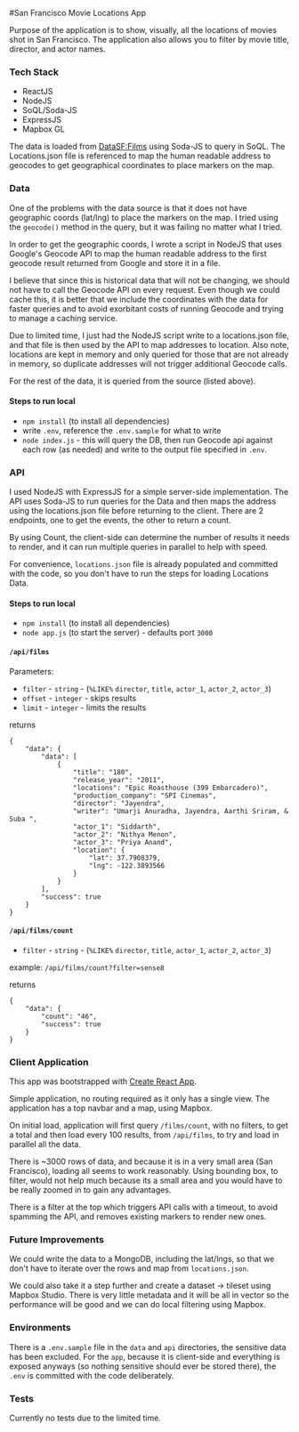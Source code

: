 #San Francisco Movie Locations App

Purpose of the application is to show, visually, all the locations of movies shot in San Francisco. The application also allows you to filter by movie title, director, and actor names.

### Tech Stack

- ReactJS
- NodeJS
- SoQL/Soda-JS
- ExpressJS
- Mapbox GL

The data is loaded from [DataSF:Films](https://data.sfgov.org/Culture-and-Recreation/Film-Locations-in-San-Francisco/yitu-d5am) using Soda-JS to query in SoQL. The Locations.json file is referenced to map the human readable address to geocodes to get geographical coordinates to place markers on the map.

### Data

One of the problems with the data source is that it does not have geographic coords (lat/lng) to place the markers on the map. I tried using the `geocode()` method in the query, but it was failing no matter what I tried.

In order to get the geographic coords, I wrote a script in NodeJS that uses Google's Geocode API to map the human readable address to the first geocode result returned from Google and store it in a file.

I believe that since this is historical data that will not be changing, we should not have to call the Geocode API on every request. Even though we could cache this, it is better that we include the coordinates with the data for faster queries and to avoid exorbitant costs of running Geocode and trying to manage a caching service.

Due to limited time, I just had the NodeJS script write to a locations.json file, and that file is then used by the API to map addresses to location. Also note, locations are kept in memory and only queried for those that are not already in memory, so duplicate addresses will not trigger additional Geocode calls. 

For the rest of the data, it is queried from the source (listed above).

#### Steps to run local
- `npm install` (to install all dependencies)
- write `.env`, reference the `.env.sample` for what to write
- `node index.js` - this will query the DB, then run Geocode api against each row (as needed) and write to the output file specified in `.env`.

### API

I used NodeJS with ExpressJS for a simple server-side implementation. The API uses Soda-JS to run queries for the Data and then maps the address using the locations.json file before returning to the client. There are 2 endpoints, one to get the events, the other to return a count. 

By using Count, the client-side can determine the number of results it needs to render, and it can run multiple queries in parallel to help with speed.

For convenience, `locations.json` file is already populated and committed with the code, so you don't have to run the steps for loading Locations Data.

#### Steps to run local
- `npm install` (to install all dependencies)
- `node app.js` (to start the server) - defaults port `3000`

#### `/api/films`

Parameters:
- `filter` - `string` - (`%LIKE%` `director`, `title`, `actor_1`, `actor_2`, `actor_3`)
- `offset` - `integer` - skips results
- `limit` - `integer` - limits the results

returns 
```
{
    "data": {
        "data": [
            {
                "title": "180",
                "release_year": "2011",
                "locations": "Epic Roasthouse (399 Embarcadero)",
                "production_company": "SPI Cinemas",
                "director": "Jayendra",
                "writer": "Umarji Anuradha, Jayendra, Aarthi Sriram, & Suba ",
                "actor_1": "Siddarth",
                "actor_2": "Nithya Menon",
                "actor_3": "Priya Anand",
                "location": {
                    "lat": 37.7908379,
                    "lng": -122.3893566
                }
            }
        ],
        "success": true
    }
}
```

#### `/api/films/count`
- `filter` - `string` - (`%LIKE%` `director`, `title`, `actor_1`, `actor_2`, `actor_3`)

example: `/api/films/count?filter=sense8`

returns 
```
{
    "data": {
        "count": "46",
        "success": true
    }
}
```

### Client Application

This app was bootstrapped with [Create React App](https://github.com/facebook/create-react-app).

Simple application, no routing required as it only has a single view. The application has a top navbar and a map, using Mapbox.

On initial load, application will first query `/films/count`, with no filters, to get a total and then load every 100 results, from `/api/films`, to try and load in parallel all the data.

There is ~3000 rows of data, and because it is in a very small area (San Francisco), loading all seems to work reasonably. Using bounding box, to filter, would not help much because its a small area and you would have to be really zoomed in to gain any advantages.

There is a filter at the top which triggers API calls with a timeout, to avoid spamming the API, and removes existing markers to render new ones.

### Future Improvements

We could write the data to a MongoDB, including the lat/lngs, so that we don't have to iterate over the rows and map from `locations.json`.

We could also take it a step further and create a dataset -> tileset using Mapbox Studio. There is very little metadata and it will be all in vector so the performance will be good and we can do local filtering using Mapbox.

### Environments

There is a `.env.sample` file in the `data` and `api` directories, the sensitive data has been excluded. For the `app`, because it is client-side and everything is exposed anyways (so nothing sensitive should ever be stored there), the `.env` is committed with the code deliberately.

### Tests
Currently no tests due to the limited time.
